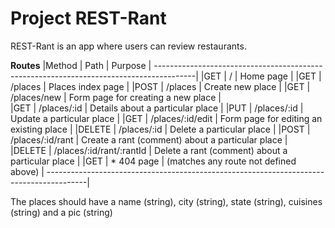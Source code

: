 # Project REST-Rant

REST-Rant is an app where users can review restaurants.

**Routes**
|Method	| Path                      | Purpose                                           |
----------------------------------------------------------------------------------------|
|GET	| /	                        | Home page                                         |
|GET	| /places	                | Places index page                                 |
|POST	| /places	                | Create new place                                  |
|GET	| /places/new	            | Form page for creating a new place                |    
|GET	| /places/:id	            | Details about a particular place                  |
|PUT	| /places/:id	            | Update a particular place                         |
|GET	| /places/:id/edit          | Form page for editing an existing place           |
|DELETE	| /places/:id	            | Delete a particular place                         |
|POST	| /places/:id/rant	        | Create a rant (comment) about a particular place  |
|DELETE	| /places/:id/rant/:rantId  | Delete a rant (comment) about a particular place  |
|GET	| *	404 page                | (matches any route not defined above)             |
----------------------------------------------------------------------------------------|



The places should have a name (string), city (string), state (string), cuisines (string) and a pic (string)